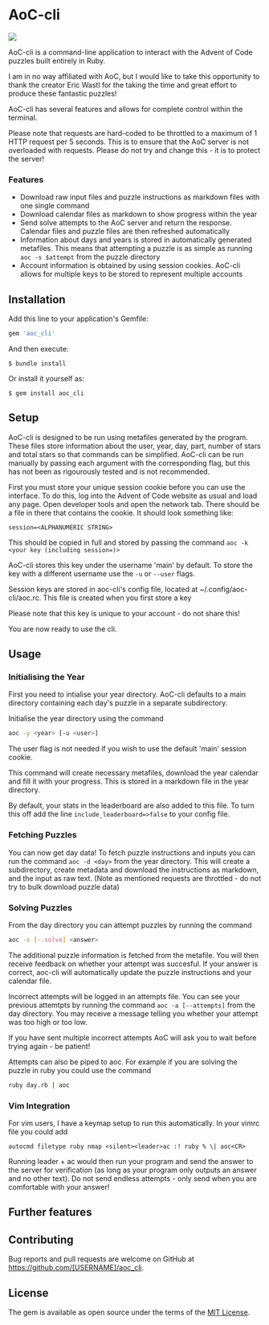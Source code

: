 # AoC-cli

![](https://github.com/apexatoll/aoc-files/blob/master/demo.gif)

AoC-cli is a command-line application to interact with the Advent of Code puzzles built entirely in Ruby.

I am in no way affiliated with AoC, but I would like to take this opportunity to thank the creator Eric Wastl for the taking the time and great effort to produce these fantastic puzzles!

AoC-cli has several features and allows for complete control within the terminal.

Please note that requests are hard-coded to be throttled to a maximum of 1 HTTP request per 5 seconds. This is to ensure that the AoC server is not overloaded with requests. Please do not try and change this - it is to protect the server!

### Features
- Download raw input files and puzzle instructions as markdown files with one single command
- Download calendar files as markdown to show progress within the year
- Send solve attempts to the AoC server and return the response. Calendar files and puzzle files are then refreshed automatically
- Information about days and years is stored in automatically generated metafiles. This means that attempting a puzzle is as simple as running `aoc -s $attempt` from the puzzle directory
- Account information is obtained by using session cookies. AoC-cli allows for multiple keys to be stored to represent multiple accounts


## Installation

Add this line to your application's Gemfile:

```ruby
gem 'aoc_cli'
```

And then execute:

    $ bundle install

Or install it yourself as:

    $ gem install aoc_cli

## Setup

AoC-cli is designed to be run using metafiles generated by the program. These files store information about the user, year, day, part, number of stars and total stars so that commands can be simplified. AoC-cli can be run manually by passing each argument with the corresponding flag, but this has not been as rigourously tested and is not recommended.

First you must store your unique session cookie before you can use the interface. To do this, log into the Advent of Code website as usual and load any page. Open developer tools and open the network tab. There should be a file in there that contains the cookie. It should look something like:

`session=<ALPHANUMERIC STRING>`

This should be copied in full and stored by passing the command
`aoc -k <your key (including session=)>`

AoC-cli stores this key under the username 'main' by default. To store the key with a different username use the `-u` or `--user` flags.

Session keys are stored in aoc-cli's config file, located at ~/.config/aoc-cli/aoc.rc. This file is created when you first store a key

Please note that this key is unique to your account - do not share this!

You are now ready to use the cli.

## Usage

### Initialising the Year

First you need to intialise your year directory. AoC-cli defaults to a main directory containing each day's puzzle in a separate subdirectory.

Initialise the year directory using the command 

```bash
aoc -y <year> [-u <user>]
```

The user flag is not needed if you wish to use the default 'main' session cookie.

This command will create necessary metafiles, download the year calendar and fill it with your progress. This is stored in a markdown file in the year directory.

By default, your stats in the leaderboard are also added to this file. To turn this off add the line `include_leaderboard=>false` to your config file.

### Fetching Puzzles

You can now get day data! To fetch puzzle instructions and inputs you can run the command `aoc -d <day>` from the year directory. This will create a subdirectory, create metadata and download the instructions as markdown, and the input as raw text. (Note as mentioned requests are throttled - do not try to bulk download puzzle data)

### Solving Puzzles

From the day directory you can attempt puzzles by running the command 

```bash
aoc -s [--solve] <answer>
```

The additional puzzle information is fetched from the metafile. You will then receive feedback on whether your attempt was succesful. If your answer is correct, aoc-cli will automatically update the puzzle instructions and your calendar file.

Incorrect attempts will be logged in an attempts file. You can see your previous attemtpts by running the command `aoc -a [--attempts]` from the day directory. You may receive a message telling you whether your attempt was too high or too low.

If you have sent multiple incorrect attempts AoC will ask you to wait before trying again - be patient!

Attempts can also be piped to aoc. For example if you are solving the puzzle in ruby you could use the command

```bash
ruby day.rb | aoc
```


### Vim Integration

For vim users, I have a keymap setup to run this automatically. In your vimrc file you could add 

```vim
autocmd filetype ruby nmap <silent><leader>ac :! ruby % \| aoc<CR>
```

Running leader + ac would then run your program and send the answer to the server for verification (as long as your program only outputs an answer and no other text). Do not send endless attempts - only send when you are comfortable with your answer!
 

## Further features



## Contributing

Bug reports and pull requests are welcome on GitHub at https://github.com/[USERNAME]/aoc_cli.

## License

The gem is available as open source under the terms of the [MIT License](https://opensource.org/licenses/MIT).
